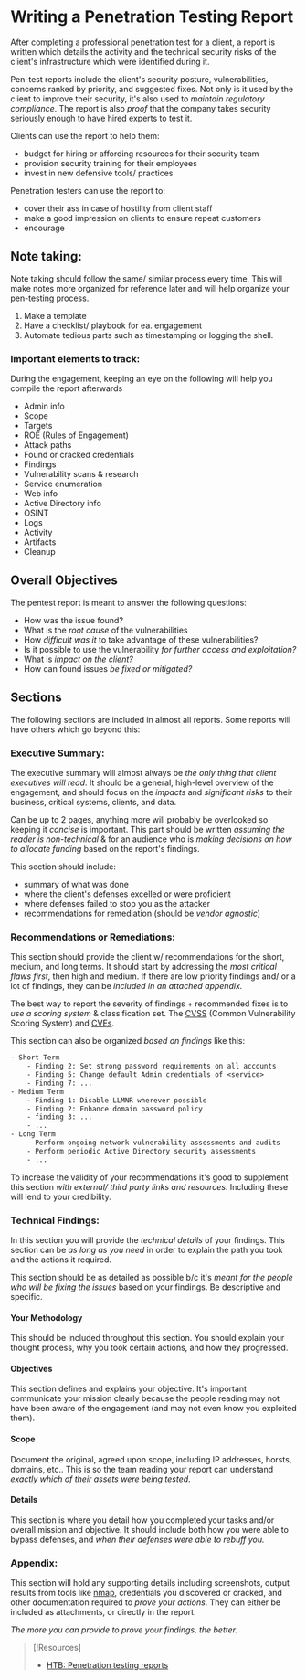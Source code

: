 
# Writing a Penetration Testing Report
After completing a professional penetration test for a client, a report is written which details the activity and the technical security risks of the client's infrastructure which were identified during it.

Pen-test reports include the client's security posture, vulnerabilities, concerns ranked by priority, and suggested fixes. Not only is it used by the client to improve their security, it's also used to *maintain regulatory compliance*. The report is also *proof* that the company takes security seriously enough to have hired experts to test it.

Clients can use the report to help them:
- budget for hiring or affording resources for their security team
- provision security training for their employees
- invest in new defensive tools/ practices

Penetration testers can use the report to:
- cover their ass in case of hostility from client staff
- make a good impression on clients to ensure repeat customers
- encourage 
## Note taking:
Note taking should follow the same/ similar process every time. This will make notes more organized for reference later and will help organize your pen-testing process.
1. Make a template
2. Have a checklist/ playbook for ea. engagement
3. Automate tedious parts such as timestamping or logging the shell. 
### Important elements to track:
During the engagement, keeping an eye on the following will help you compile the report afterwards
- Admin info
- Scope
- Targets
- ROE (Rules of Engagement)
- Attack paths
- Found or cracked credentials
- Findings
- Vulnerability scans & research
- Service enumeration
- Web info
- Active Directory info
- OSINT
- Logs
- Activity
- Artifacts
- Cleanup
## Overall Objectives
The pentest report is meant to answer the following questions:
- How was the issue found?
- What is the *root cause* of the vulnerabilities
- How *difficult was it* to take advantage of these vulnerabilities?
- Is it possible to use the vulnerability *for further access and exploitation?*
- What is *impact on the client?*
- How can found issues *be fixed or mitigated?*
## Sections
The following sections are included in almost all reports. Some reports will have others which go beyond this:
### Executive Summary:
The executive summary will almost always be *the only thing that client executives will read*. It should be a general, high-level overview of the engagement, and should focus on the *impacts* and *significant risks* to their business, critical systems, clients, and data.

Can be up to 2 pages, anything more will probably be overlooked so keeping it *concise* is important. This part should be written *assuming the reader is non-technical* & for an audience who is *making decisions on how to allocate funding* based on the report's findings.

This section should include:
- summary of what was done
- where the client's defenses excelled or were proficient
- where defenses failed to stop you as the attacker
- recommendations for remediation (should be *vendor agnostic*)
### Recommendations or Remediations:
This section should provide the client w/ recommendations for the short, medium, and long terms. It should start by addressing the *most critical flaws first*, then high and medium. If there are low priority findings and/ or a lot of findings, they can be *included in an attached appendix.*

The best way to report the severity of findings + recommended fixes is to *use a scoring system* & classification set. The [CVSS](/cybersecurity/literature/CVSS.md) (Common Vulnerability Scoring System) and [CVEs](cybersecurity/literature/CVEs.md).

This section can also be organized *based on findings* like this:
```txt
- Short Term
	- Finding 2: Set strong password requirements on all accounts
	- Finding 5: Change default Admin credentials of <service>
	- Finding 7: ...
- Medium Term
	- Finding 1: Disable LLMNR wherever possible
	- Finding 2: Enhance domain password policy
	- finding 3: ...
	- ...
- Long Term
	- Perform ongoing network vulnerability assessments and audits
	- Perform periodic Active Directory security assessments
	- ...
```

To increase the validity of your recommendations it's good to supplement this section *with external/ third party links and resources*. Including these will lend to your credibility.
### Technical Findings:
In this section you will provide the *technical details* of your findings. This section can be *as long as you need* in order to explain the path you took  and the actions it required.

This section should be as detailed as possible b/c it's *meant for the people who will be fixing the issues* based on your findings. Be descriptive and specific.
#### Your Methodology
This should be included throughout this section. You should explain your thought process, why you took certain actions, and how they progressed.
#### Objectives
This section defines and explains your objective. It's important communicate your mission clearly because the people reading may not have been aware of the engagement (and may not even know you exploited them).
#### Scope
Document the original, agreed upon scope, including IP addresses, horsts, domains, etc.. This is so the team reading your report can understand *exactly which of their assets were being tested*.
#### Details
This section is where you detail how you completed your tasks and/or overall mission and objective. It should include both how you were able to bypass defenses, and *when their defenses were able to rebuff you.*
### Appendix:
This section will hold any supporting details including screenshots, output results from tools like [nmap](/CLI-tools/linux/nmap.md), credentials you discovered or cracked, and other documentation required to *prove your actions*. They can either be included as attachments, or directly in the report.

*The more you can provide to prove your findings, the better.*

> [!Resources]
> - [HTB: Penetration testing reports](https://www.hackthebox.com/blog/penetration-testing-reports-template-and-guide)